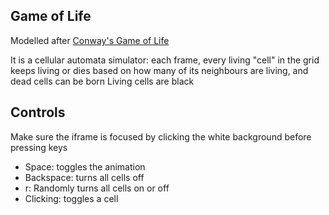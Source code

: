 ## Game of Life

Modelled after [Conway's Game of Life](https://en.wikipedia.org/wiki/Conway%27s_Game_of_Life)

It is a cellular automata simulator: each frame, every living "cell" in the grid keeps living or dies based on how many of its neighbours are living, and dead cells can be born
Living cells are black

## Controls
Make sure the iframe is focused by clicking the white background before pressing keys

- Space: toggles the animation
- Backspace: turns all cells off
- r: Randomly turns all cells on or off
- Clicking: toggles a cell

